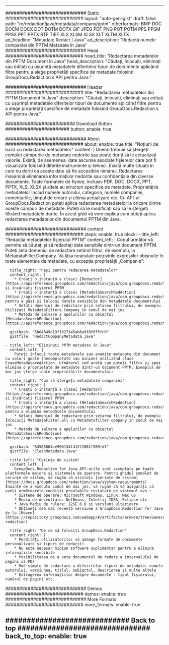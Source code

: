 
---
############################# Static ############################
layout: "auto-gen-gist" 
draft: false
path: "ro/redaction/java/metadata/company/pptm"
otherformats: BMP DOC DOCM DOCX DOT DOTM DOTX GIF JPEG PDF PNG POT POTM PPS PPSM PPSX PPT PPTX RTF TIFF XLS XLSM XLSX XLT XLTM XLTX  
ad_headline: "Metadate Redact | Java"
ad_description: "Redactă numele companiei din PPTM Metadate în Java"
############################# Head ############################
head_title: "Redactarea metadatelor din PPTM Document în Java"
head_description: "Căutați, înlocuiți, eliminați sau editați cu ușurință metadatele diferitelor tipuri de documente aplicând filtre pentru a alege proprietăți specifice de metadate folosind GroupDocs.Redaction s API pentru Java."

############################# Header ############################
title: "Redactarea metadatelor din PPTM Document în Java"
description: "Căutați, înlocuiți, eliminați sau editați cu ușurință metadatele diferitelor tipuri de documente aplicând filtre pentru a alege proprietăți specifice de metadate folosind GroupDocs.Redaction s API pentru Java."

######################### Download Button #######################
button:
    enable: true

############################# About ############################
about:
    enable: true
    title: "Noțiuni de bază cu redactarea metadatelor"
    content: |
        Uneori trebuie să ștergeți complet câmpurile de metadate nedorite sau poate doriți să le actualizați valorile. Există, de asemenea, date ascunse asociate fișierelor care pot fi vizualizate folosind diferite instrumente și tehnici. Există multe situații în care nu doriți ca aceste date să fie accesibile nimănui. Redactarea înseamnă eliminarea informațiilor nedorite sau confidențiale din diverse documente. Toate formatele de fișiere, inclusiv PDF, DOC, DOCX, PPT, PPTX, XLS, XLSX și altele au structuri specifice de metadate. Proprietățile metadatelor includ numele autorului, categoria, numele companiei, comentariile, timpul de creare și ultima actualizare etc. Cu API-ul GroupDocs.Redaction puteți aplica redactarea metadatelor la oricare dintre aceste câmpuri de metadate. Puteți să le modificați sau să le ștergeți filtrând metadatele dorite. În acest ghid vă vom explica cum puteți aplica redactarea metadatelor din documentul PPTM din Java.

############################# content ############################
steps:
    enable: true
    block:
    - title_left: "Redacția metadatelor fișierului PPTM"
      content_left: |
        Codul următor vă permite să căutați și să redactați date sensibile dintr-un document PPTM. Puteți seta domeniul de redactare setând filtrul, de exemplu, la MetadataFilter.Company. Va lăsa neanulate potrivirile expresiilor obișnuite în toate elementele de metadate, cu excepția proprietății „Companie”: 

      title_right: "Pași pentru redacarea metadatelor"
      content_right: |
        * Creați o instanță a clasei [Redactor](https://apireference.groupdocs.com/redaction/java/com.groupdocs.redaction/Redactor) și încărcați fișierul PPTM
        * Creați o instanță a clasei [MetadataSearchRedAction](https://apireference.groupdocs.com/redaction/java/com.groupdocs.redaction.redactions/MetadataSearchRedaction) pentru a găsi și înlocui datele sensibile din metadatele documentului
        * Setați domeniul de redactare prin setarea filtrului, de exemplu Utilizați MetadataFilters.Company în codul de mai jos
        * Metoda de salvare a apelurilor cu obiectul [MetadataSearchRedAction](https://apireference.groupdocs.com/redaction/java/com.groupdocs.redaction.redactions/MetadataSearchRedaction) 

      gisthash: "5b04349a19f1627145ab6a9f8f0f5fc0"
      gistfile: "RedactCompanyMetadata.java"
      
    - title_left: "Eliminați PPTM metadate în Java"
      content_left: |
        Puteți înlocui toate metadatele sau anumite metadate din document cu valori goale (necompletate sau minime) utilizând clasa EraseMetadataredAction. Următorul cod arată cum puteți filtra și apoi elimina o proprietate de metadate dintr-un document PPTM. Exemplul de mai jos șterge toate proprietățile documentului: 
        
      title_right: "Cum să ștergeți metadatele companiei"
      content_right: |
        * Creați o instanță a clasei [Redactor](https://apireference.groupdocs.com/redaction/java/com.groupdocs.redaction/Redactor) și încărcați fișierul PPTM
        * Creați o instanță a clasei [MetadataSearchRedAction](https://apireference.groupdocs.com/redaction/java/com.groupdocs.redaction.redactions/MetadataSearchRedaction) pentru a elimina metadatele documentului
        * Setați domeniul de redactare prin setarea filtrului, de exemplu Înlocuiți MetadataFilter.all cu Metadatafilter.company în codul de mai jos
        * Metoda de salvare a apelurilor cu obiectul [MetadataSearchRedAction](https://apireference.groupdocs.com/redaction/java/com.groupdocs.redaction.redactions/MetadataSearchRedaction) 
        
      gisthash: "84586804ee996134fd12f2061f989fd5"
      gistfile: "CleanMetadata.java"

    - title_left: "Cerințe de sistem"
      content_left: |
        GroupDocs.Redaction for Java API-urile sunt acceptate pe toate platformele majore și sistemele de operare. Pentru ghidul complet de cerințe de sistem, vă rugăm să vizitați [cerințe de sistem](https://docs.groupdocs.com/redaction/java/system-requirements) Înainte de a executa codul de mai jos, vă rugăm să vă asigurați că aveți următoarele condiții prealabile instalate pe sistemul dvs.:
        * Sisteme de operare: Microsoft Windows, Linux, Mac OS
        * Mediu de dezvoltare: NetBeans, Intellij IDEA, Eclipse etc
        * Java Mediu de rulare: J2SE 6.0 și versiuni ulterioare
        * Obțineți cea mai recentă versiune a GroupDocs.Redaction for Java de la [Maven](https://repository.groupdocs.com/webapp/#/artifacts/browse/tree/General/repo/com/groupdocs/groupdocs-redaction)
        
      title_right: "De ce să folosiți GroupDocs.Redaction"
      content_right: |
        * Permiteți utilizatorilor să adauge formate de documente personalizate și tipuri de redacții
        * Nu este necesar niciun software suplimentar pentru a elimina informațiile sensibile
        * Posibilitatea de a seta documentul de redare a intervalului de pagini ca PDF
        * Mod simplu de redactare a diferitelor tipuri de metadate: numele autorului, versiunea, titlul, subiectul, descrierea și multe altele
        * Extragerea informațiilor despre documente - tipul fișierului, numărul de pagini etc.
        

############################# Demos ############################
demos:
    enable: true
############################# More Formats ############################
more_formats:
    enable: true

############################# Back to top ###############################
back_to_top:
    enable: true
---